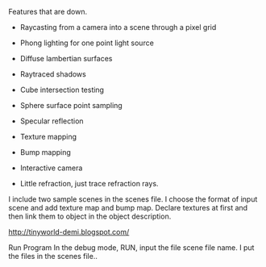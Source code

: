 
Features that are down. 

* Raycasting from a camera into a scene through a pixel grid
* Phong lighting for one point light source
* Diffuse lambertian surfaces
* Raytraced shadows
* Cube intersection testing
* Sphere surface point sampling


* Specular reflection 
* Texture mapping 
* Bump mapping
* Interactive camera
* Little refraction, just trace refraction rays. 

I include two sample scenes in the scenes file. I choose the format of input scene and add texture map and bump map. Declare textures at first and then
link them to object in the object description. 

http://tinyworld-demi.blogspot.com/


Run Program
In the debug mode, RUN, input the file scene file name. I put the files in the scenes file..